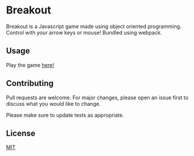 # Breakout

Breakout is a Javascript game made using object oriented programming. Control with your arrow keys or mouse! Bundled using webpack.

## Usage
Play the game [here!](stanjdev.github.io/acs-1320-breakout-js/)

## Contributing
Pull requests are welcome. For major changes, please open an issue first to discuss what you would like to change.

Please make sure to update tests as appropriate.

## License
[MIT](https://choosealicense.com/licenses/mit/)
